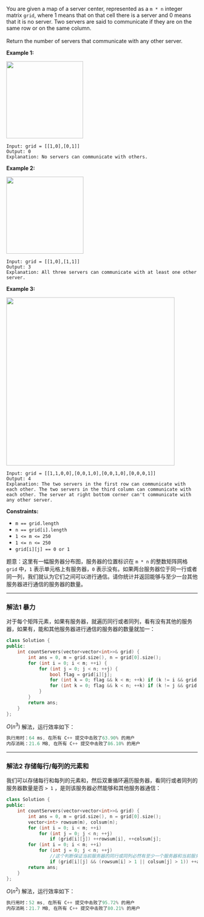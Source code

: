<p>You are given a map of a server center, represented as a <code>m * n</code> integer matrix&nbsp;<code>grid</code>, where 1 means that on that cell there is a server and 0 means that it is no server. Two servers are said to communicate if they are on the same row or on the same column.<br>
<br>
Return the number of servers&nbsp;that communicate with any other server.</p>

 
<p><strong>Example 1:</strong></p>

<p><img style="width: 202px; height: 203px;" src="https://assets.leetcode.com/uploads/2019/11/14/untitled-diagram-6.jpg" alt=""></p>
 

```clike
Input: grid = [[1,0],[0,1]]
Output: 0
Explanation: No servers can communicate with others.
```

 
<p><strong>Example 2:</strong></p>

<p><strong><img style="width: 203px; height: 203px;" src="https://assets.leetcode.com/uploads/2019/11/13/untitled-diagram-4.jpg" alt=""></strong></p>

```clike
Input: grid = [[1,0],[1,1]]
Output: 3
Explanation: All three servers can communicate with at least one other server.
```

 
<p><strong>Example 3:</strong></p>

<p><img style="width: 443px; height: 443px;" src="https://assets.leetcode.com/uploads/2019/11/14/untitled-diagram-1-3.jpg" alt=""></p>

```clike
Input: grid = [[1,1,0,0],[0,0,1,0],[0,0,1,0],[0,0,0,1]]
Output: 4
Explanation: The two servers in the first row can communicate with each other. The two servers in the third column can communicate with each other. The server at right bottom corner can't communicate with any other server.
```

 
<p><strong>Constraints:</strong></p>

<ul>
	<li><code>m == grid.length</code></li>
	<li><code>n == grid[i].length</code></li>
	<li><code>1 &lt;= m &lt;= 250</code></li>
	<li><code>1 &lt;= n &lt;= 250</code></li>
	<li><code>grid[i][j] == 0 or 1</code></li>
</ul>


题意：这里有一幅服务器分布图，服务器的位置标识在 `m * n` 的整数矩阵网格 `grid` 中，`1` 表示单元格上有服务器，`0` 表示没有。如果两台服务器位于同一行或者同一列，我们就认为它们之间可以进行通信。请你统计并返回能够与至少一台其他服务器进行通信的服务器的数量。 

---
### 解法1 暴力
对于每个矩阵元素，如果有服务器，就遍历同行或者同列，看有没有其他的服务器，如果有，能和其他服务器进行通信的服务器的数量就加一：
```cpp
class Solution {
public:
    int countServers(vector<vector<int>>& grid) {
        int ans = 0, m = grid.size(), n = grid[0].size(); 
        for (int i = 0; i < m; ++i) {
            for (int j = 0; j < n; ++j) {
                bool flag = grid[i][j];
                for (int k = 0; flag && k < m; ++k) if (k != i && grid[k][j]) { flag = false; ++ans; }
                for (int k = 0; flag && k < n; ++k) if (k != j && grid[i][k]) { flag = false; ++ans; }
            }
        }
        return ans;
    }
};
```
$O(n^3)$ 解法，运行效率如下：
```cpp
执行用时：64 ms, 在所有 C++ 提交中击败了63.90% 的用户
内存消耗：21.6 MB, 在所有 C++ 提交中击败了86.10% 的用户
```
---
### 解法2 存储每行/每列的元素和
我们可以存储每行和每列的元素和，然后双重循环遍历服务器，看同行或者同列的服务器数量是否 `> 1` ，是则该服务器必然能够和其他服务器通信：
```cpp
class Solution {
public:
    int countServers(vector<vector<int>>& grid) {
        int ans = 0, m = grid.size(), n = grid[0].size();
        vector<int> rowsum(m), colsum(n);
        for (int i = 0; i < m; ++i) 
            for (int j = 0; j < n; ++j) 
                if (grid[i][j]) ++rowsum[i], ++colsum[j];
        for (int i = 0; i < m; ++i) 
            for (int j = 0; j < n; ++j) 
                //这个判断保证当前服务器的同行或同列必然有至少一个服务器和当前服务器连通
                if (grid[i][j] && (rowsum[i] > 1 || colsum[j] > 1)) ++ans;
        return ans;
    }
}; 
```
$O(n^2)$ 解法，运行效率如下：
```cpp 
执行用时：52 ms, 在所有 C++ 提交中击败了95.72% 的用户
内存消耗：21.7 MB, 在所有 C++ 提交中击败了80.21% 的用户
```
